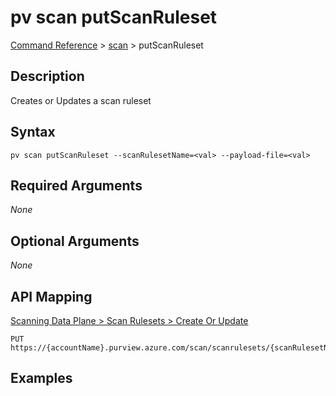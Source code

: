 # pv scan putScanRuleset
[Command Reference](../../../README.md#command-reference) > [scan](./main.md) > putScanRuleset

## Description
Creates or Updates a scan ruleset

## Syntax
```
pv scan putScanRuleset --scanRulesetName=<val> --payload-file=<val>
```

## Required Arguments
*None*

## Optional Arguments
*None*

## API Mapping
[Scanning Data Plane > Scan Rulesets > Create Or Update](https://docs.microsoft.com/en-us/rest/api/purview/scanningdataplane/scan-rulesets/create-or-update)
```
PUT https://{accountName}.purview.azure.com/scan/scanrulesets/{scanRulesetName}
```

## Examples
```powershell

```